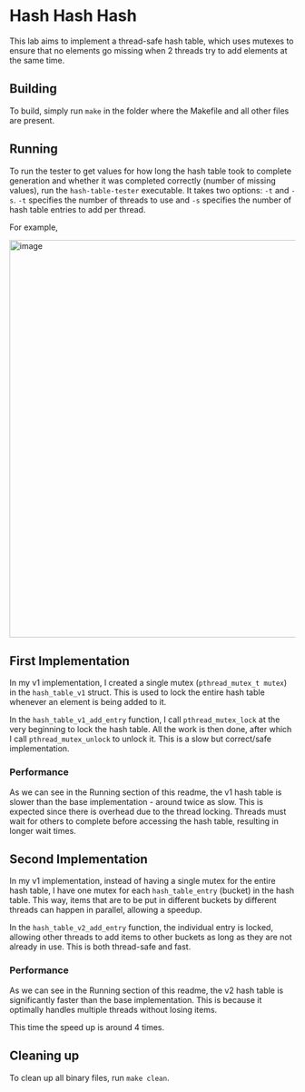 # Hash Hash Hash
This lab aims to implement a thread-safe hash table, which uses mutexes to ensure that no elements go missing when 2 threads try to add elements at the same time.

## Building
To build, simply run `make` in the folder where the Makefile and all other files are present.

## Running
To run the tester to get values for how long the hash table took to complete generation and whether it was completed correctly (number of missing values), run the `hash-table-tester` executable. It takes two options: `-t` and `-s`. `-t` specifies the number of threads to use and `-s` specifies the number of hash table entries to add per thread.

For example,

<img width="700" alt="image" src="https://github.com/shlokj/cs111-lab3/assets/34567765/484a084b-c76a-429f-b4af-a076061e9715">

## First Implementation

In my v1 implementation, I created a single mutex (`pthread_mutex_t mutex`) in the `hash_table_v1` struct. This is used to lock the entire hash table whenever an element is being added to it.

In the `hash_table_v1_add_entry` function, I call `pthread_mutex_lock` at the very beginning to lock the hash table. All the work is then done, after which I call `pthread_mutex_unlock` to unlock it. This is a slow but correct/safe implementation.

### Performance

As we can see in the Running section of this readme, the v1 hash table is slower than the base implementation - around twice as slow. This is expected since there is overhead due to the thread locking. Threads must wait for others to complete before accessing the hash table, resulting in longer wait times.

## Second Implementation
In my v1 implementation, instead of having a single mutex for the entire hash table, I have one mutex for each `hash_table_entry` (bucket) in the hash table. This way, items that are to be put in different buckets by different threads can happen in parallel, allowing a speedup.

In the `hash_table_v2_add_entry` function, the individual entry is locked, allowing other threads to add items to other buckets as long as they are not already in use. This is both thread-safe and fast.

### Performance

As we can see in the Running section of this readme, the v2 hash table is significantly faster than the base implementation. This is because it optimally handles multiple threads without losing items.

This time the speed up is around 4 times.

## Cleaning up

To clean up all binary files, run `make clean`.


